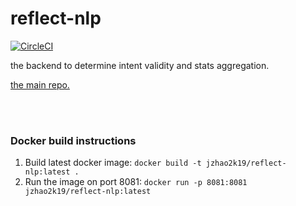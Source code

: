 # reflect-nlp

[![CircleCI](https://circleci.com/gh/jackyzha0/reflect-nlp.svg?style=svg)](https://circleci.com/gh/jackyzha0/reflect-nlp)

the backend to determine intent validity and stats aggregation. <br>

[the main repo.](https://github.com/jackyzha0/reflect-chrome)

<br><br>

### Docker build instructions
1. Build latest docker image: `docker build -t jzhao2k19/reflect-nlp:latest .`
2. Run the image on port 8081: `docker run -p 8081:8081 jzhao2k19/reflect-nlp:latest`